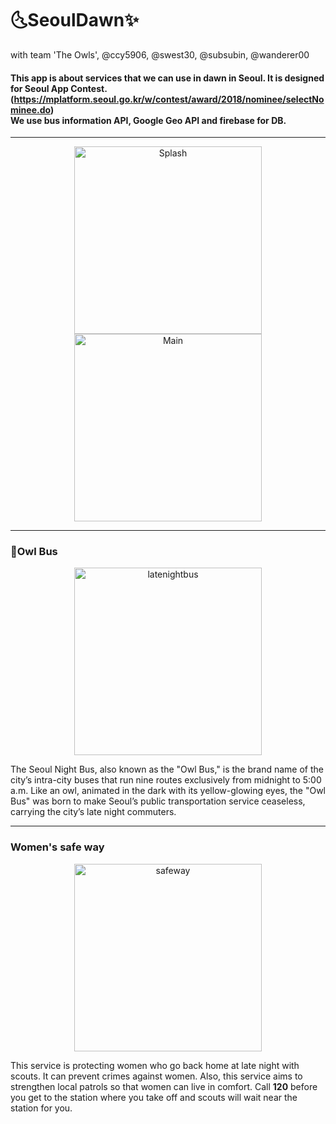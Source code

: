 # 🌜SeoulDawn✨
with team 'The Owls', @ccy5906, @swest30, @subsubin, @wanderer00

#### This app is about services that we can use in dawn in Seoul. It is designed for Seoul App Contest. (https://mplatform.seoul.go.kr/w/contest/award/2018/nominee/selectNominee.do) <br> We use bus information API, Google Geo API and firebase for DB.
***
<p align="center">
<img src="http://drive.google.com/uc?export=view&id=1-rAaCBPg63CrreUWpJTXML6IekpSMgOX" width="300px" alt="Splash" margin-right:30px/>
<img src="http://drive.google.com/uc?export=view&id=1fMYKI0Ij3_9QyH-TkldsDUZlRk60codi" width="300px" alt="Main" hspace="20px"/>
</p>

***

### 🚌Owl Bus
<p align="center">
<img src="http://drive.google.com/uc?export=view&id=1wqTeD0gENUdtF3O3XndNxcEKvPqGKN-n" width="300px" alt="latenightbus"/>  
</p>

The Seoul Night Bus, also known as the "Owl Bus," is the brand name of the city’s intra-city buses that run nine routes exclusively from midnight to 5:00 a.m. Like an owl, animated in the dark with its yellow-glowing eyes, the "Owl Bus" was born to make Seoul’s public transportation service ceaseless, carrying the city’s late night commuters.

***

### Women's safe way
<p align="center">
<img src="http://drive.google.com/uc?export=view&id=1MlzJLf1r9hSIkp-lktBIc_p_qRobfUKt" width="300px" alt="safeway"/>
</p>

This service is protecting women who go back home at late night with scouts. It can prevent crimes against women. Also, this service aims to strengthen local patrols so that women can live in comfort. Call **120** before you get to the station where you take off and scouts will wait near the station for you.
